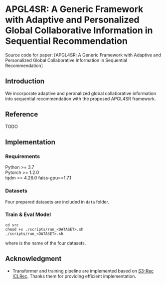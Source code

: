 # APGL4SR: A Generic Framework with Adaptive and Personalized Global Collaborative Information in Sequential Recommendation

Source code for paper: [APGL4SR: A Generic Framework with Adaptive and Personalized Global Collaborative Information in Sequential Recommendation]

## Introduction
We incorporate adaptive and peronalized global collaborative information into sequential recommendation with the proposed APGL4SR framework.

## Reference

TODO

## Implementation
### Requirements

Python >= 3.7  
Pytorch >= 1.2.0  
tqdm == 4.26.0 
faiss-gpu==1.7.1

### Datasets
Four prepared datasets are included in `data` folder.


### Train & Eval Model

```
cd src
chmod +x ./scripts/run_<DATASET>.sh
./scripts/run_<DATASET>.sh
```
where <DATASET> is the name of the four datasets.


## Acknowledgment
 - Transformer and training pipeline are implemented based on [S3-Rec](https://github.com/RUCAIBox/CIKM2020-S3Rec) [ICLRec](https://github.com/salesforce/ICLRec). Thanks them for providing efficient implementation.

